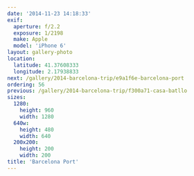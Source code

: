 ```yaml
---
date: '2014-11-23 14:18:33'
exif:
  aperture: f/2.2
  exposure: 1/2198
  make: Apple
  model: 'iPhone 6'
layout: gallery-photo
location:
  latitude: 41.37608333
  longitude: 2.17938833
next: /gallery/2014-barcelona-trip/e9a1f6e-barcelona-port
ordering: 56
previous: /gallery/2014-barcelona-trip/f300a71-casa-batllo
sizes:
  1280:
    height: 960
    width: 1280
  640w:
    height: 480
    width: 640
  200x200:
    height: 200
    width: 200
title: 'Barcelona Port'
---
```

